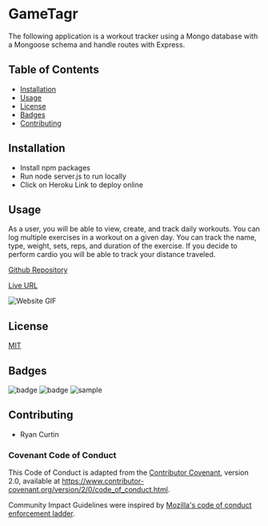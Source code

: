 # GameTagr
The following application is a workout tracker using a Mongo database with a Mongoose schema and handle routes with Express.  

## Table of Contents

* [Installation](#Installation)
* [Usage](#Usage)
* [License](#License)
* [Badges](#Badges)
* [Contributing](#Contributing)

## Installation

* Install npm packages
* Run node server.js to run locally
* Click on Heroku Link to deploy online

## Usage
As a user, you will be able to view, create, and track daily workouts.  You can log multiple exercises in a workout on a given day.  You can track the name, type, weight, sets, reps, and duration of the exercise.  If you decide to perform cardio you will be able to track your distance traveled.

[Github Repository](https://github.com/rpc08002/Workout-Tracker)

[Live URL]()

![Website GIF]()

## License

[MIT](https://choosealicense.com/licenses/mit/)

## Badges

![badge](https://img.shields.io/badge/supported-100%25-blue?style=plastic)
![badge](https://img.shields.io/amo/stars/e?style=plastic)
![sample](https://img.shields.io/github/followers/3?style=social)

## Contributing
* Ryan Curtin 

### Covenant Code of Conduct

This Code of Conduct is adapted from the [Contributor Covenant][homepage],
version 2.0, available at
https://www.contributor-covenant.org/version/2/0/code_of_conduct.html.

Community Impact Guidelines were inspired by [Mozilla's code of conduct
enforcement ladder](https://github.com/mozilla/diversity).

[homepage]: https://www.contributor-covenant.org
